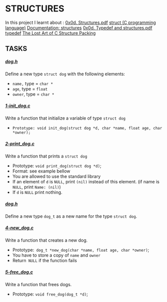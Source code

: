 # STRUCTURES

In this project I learnt about : 
[0x0d. Structures.pdf](https://intranet.alxswe.com/rltoken/giS4eNQT2BQ9RLK0PMhgJQ)
[struct (C programming language)](https://intranet.alxswe.com/rltoken/MinJEDOHpeZs31qaXU8v1w)
[Documentation: structures](https://intranet.alxswe.com/rltoken/Nexam-lEwrNHg2awV5Gv8g)
[0x0d. Typedef and structures.pdf](https://intranet.alxswe.com/rltoken/TGQ3RopVP7CjUTzF-XDXUw)
[typedef](https://intranet.alxswe.com/rltoken/aqqM2t7PLG5cyHaKwm5nBg)
[The Lost Art of C Structure Packing ](https://intranet.alxswe.com/rltoken/emb4ohNT7XKi8Peep5lyeA)

## TASKS

##### [ dog.h](https://github.com/Dalvin984/alx-low_level_programming/blob/master/0x0E-structures_typedef/dog.h)
Define a new type `struct dog` with the following elements:
* `name,` type = `char *`
* `age`, type = `float`
* `owner`, type = `char *`

##### [ 1-init_dog.c](https://github.com/Dalvin984/alx-low_level_programming/blob/master/0x0E-structures_typedef/1-init_dog.c)
Write a function that initialize a variable of type `struct dog`
* `Prototype: void init_dog(struct dog *d, char *name, float age, char *owner);`

##### [2-print_dog.c](https://github.com/Dalvin984/alx-low_level_programming/blob/master/0x0E-structures_typedef/2-print_dog.c)
Write a function that prints a `struct dog`
* Prototype: `void print_dog(struct dog *d)`;
* Format: see example bellow
* You are allowed to use the standard library
* If an element of `d` is `NULL`, print `(nil)` instead of this element. (if name is `NULL`, print `Name: (nil)`)
* If `d` is `NULL` print nothing.

##### [dog.h](https://github.com/Dalvin984/alx-low_level_programming/blob/master/0x0E-structures_typedef/dog.h)
Define a new type `dog_t` as a new name for the type `struct dog`.

##### [4-new_dog.c](https://github.com/Dalvin984/alx-low_level_programming/blob/master/0x0E-structures_typedef/4-new_dog.c)
Write a function that creates a new dog.
* Prototype:` dog_t *new_dog(char *name, float age, char *owner)`;
* You have to store a copy of `name` and `owner`
* Return` NULL` if the function fails

##### [5-free_dog.c](https://github.com/Dalvin984/alx-low_level_programming/blob/master/0x0E-structures_typedef/5-free_dog.c)
Write a function that frees dogs.
* Prototype: `void free_dog(dog_t *d)`;
